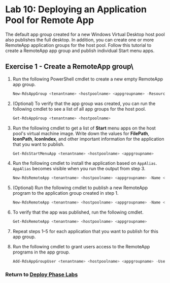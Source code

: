 # Lab 10: Deploying an Application Pool for Remote App

The default app group created for a new Windows Virtual Desktop host pool also publishes the full desktop. In addition, you can create one or more RemoteApp application groups for the host pool. Follow this tutorial to create a RemoteApp app group and publish individual Start menu apps.

## Exercise 1 - Create a RemoteApp group\

1. Run the following PowerShell cmdlet to create a new empty RemoteApp app group.

   ```powershell
   New-RdsAppGroup <tenantname> <hostpoolname> <appgroupname> -ResourceType "RemoteApp"
   ```

2. (Optional) To verify that the app group was created, you can run the following cmdlet to see a list of all app groups for the host pool.

   ```powershell
   Get-RdsAppGroup <tenantname> <hostpoolname>
   ```

3. Run the following cmdlet to get a list of **Start** menu apps on the host pool's virtual machine image. Write down the values for **FilePath**, **IconPath**, **IconIndex**, and other important information for the application that you want to publish.

   ```powershell
   Get-RdsStartMenuApp <tenantname> <hostpoolname> <appgroupname>
   ```

4. Run the following cmdlet to install the application based on `AppAlias`. `AppAlias` becomes visible when you run the output from step 3.

   ```powershell
   New-RdsRemoteApp <tenantname> <hostpoolname> <appgroupname> -Name <remoteappname> -AppAlias <appalias>
   ```

5. (Optional) Run the following cmdlet to publish a new RemoteApp program to the application group created in step 1.

   ```powershell
   New-RdsRemoteApp <tenantname> <hostpoolname> <appgroupname> -Name <remoteappname> -Filepath <filepath>  -IconPath <iconpath> -IconIndex <iconindex>
   ```

6. To verify that the app was published, run the following cmdlet.

   ```powershell
   Get-RdsRemoteApp <tenantname> <hostpoolname> <appgroupname>
   ```

7. Repeat steps 1–5 for each application that you want to publish for this app group.
8. Run the following cmdlet to grant users access to the RemoteApp programs in the app group.

   ```powershell
   Add-RdsAppGroupUser <tenantname> <hostpoolname> <appgroupname> -UserPrincipalName <userupn>
   ```

### Return to [Deploy Phase Labs](deploy.md)